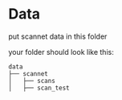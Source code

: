 # Data
put scannet data in this folder

your folder should look like this:
```
data
├── scannet
│   ├── scans
│   ├── scan_test
```
